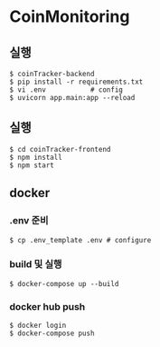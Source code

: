 # CoinMonitoring

## 실행

```
$ coinTracker-backend
$ pip install -r requirements.txt
$ vi .env 			# config
$ uvicorn app.main:app --reload
```

## 실행

```
$ cd coinTracker-frontend
$ npm install
$ npm start
```

## docker

### .env 준비

```
$ cp .env_template .env # configure
```

### build 및 실행

```
$ docker-compose up --build
```

### docker hub push

```
$ docker login
$ docker-compose push
```
